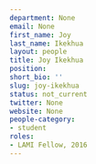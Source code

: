 ```yaml
---
department: None
email: None
first_name: Joy
last_name: Ikekhua
layout: people
title: Joy Ikekhua
position:
short_bio: ''
slug: joy-ikekhua
status: not_current
twitter: None
website: None
people-category:
- student
roles:
- LAMI Fellow, 2016
---
```



